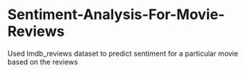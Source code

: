 # Sentiment-Analysis-For-Movie-Reviews
Used Imdb_reviews dataset to predict sentiment for a particular movie based on the reviews
